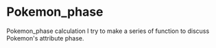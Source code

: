# Pokemon_phase
Pokemon_phase calculation
I try to make a series of function to discuss Pokemon's attribute phase.
